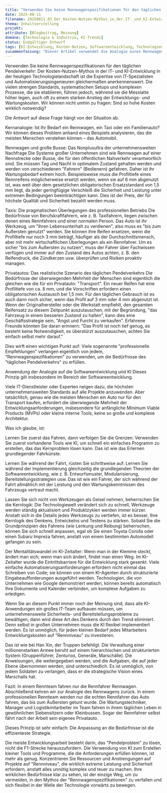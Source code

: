 ```yaml
---
title: "Verwenden Sie keine Rennwagenspezifikationen für den täglichen Pendelverkehr: Der Kosten-Nutzen-Mythos in der IT- und KI-Entwicklung"
date: 2025-08-11
filename: 20250811_03_Der_Kosten-Nutzen-Mythos_in_der_IT-_und_KI-Entwicklung.md
thema: Inhaltserstellung
projekt: 
attribute: [Blogbeitrag, Meinung]
domäne: [Technologie & Industrie, KI-Trends]
status: Endgültiger Entwurf
tags: [KI-Entwicklung, Kosten-Nutzen, Softwareentwicklung, Technologiemythen]
zusammenfassung: "Dieser Artikel verwendet die Analogie eines Rennwagens, um zu untersuchen, wie man in der IT- und KI-Entwicklung angemessene technische Spezifikationen an die tatsächlichen Bedürfnisse anpasst, um unnötige Kostenverschwendung zu vermeiden."
---
```


Verwenden Sie keine Rennwagenspezifikationen für den täglichen Pendelverkehr: Der Kosten-Nutzen-Mythos in der IT- und KI-Entwicklung
In der heutigen Technologielandschaft ist die Expertise von IT-Spezialisten und Automatisierungsingenieuren gleichermaßen anerkennenswert. Die vielen strengen Standards, systematischen Setups und komplexen Prozesse, die sie etablieren, führen jedoch, während sie die Messlatte höher legen, auch oft zu einem starken Anstieg der Entwicklungs- und Wartungskosten. Wir können nicht umhin zu fragen: Sind so hohe Kosten wirklich notwendig?

Die Antwort auf diese Frage hängt von der Situation ab.

Kernanalogie: Ist Ihr Bedarf ein Rennwagen, ein Taxi oder ein Familienauto?
Wir können dieses Problem anhand eines Beispiels analysieren, das die meisten Menschen verstehen können – das Automobil.

Rennwagen und große Busse: Das Nonplusultra der unternehmensweiten Nachfrage
Die Systeme großer Unternehmen sind wie Rennwagen auf einer Rennstrecke oder Busse, die für den öffentlichen Nahverkehr verantwortlich sind. Sie müssen Tag und Nacht in optimalem Zustand gehalten werden und werden von verschiedenen "Fahrern" (Bedienern) gefahren. Daher ist ihr Wartungsbedarf extrem hoch. Beispielsweise muss die Profiltiefe eines Rennreifens möglicherweise ersetzt werden, wenn sie auf 6 mm abgenutzt ist, was weit über dem gesetzlichen obligatorischen Ersatzstandard von 1,5 mm liegt, da jeder geringfügige Verschleiß die Sicherheit und Leistung unter extremen Bedingungen beeinträchtigen kann. Dies ist der Preis, der für höchste Qualität und Sicherheit bezahlt werden muss.

Taxis: Die pragmatischen Überlegungen des professionellen Betriebs
Die Bedürfnisse von Berufskraftfahrern, wie z. B. Taxifahrern, liegen zwischen denen eines Rennfahrers und einer normalen Person. Das Auto ist ihr Werkzeug, um "ihren Lebensunterhalt zu verdienen", also muss es "bis zum Äußersten genutzt" werden. Sie können ihre Reifen ersetzen, wenn die Profiltiefe nur noch 3 mm beträgt, häufiger als der Durchschnittsmensch, aber mit mehr wirtschaftlichen Überlegungen als ein Rennfahrer. Um es sicher "bis zum Äußersten zu nutzen", muss der Fahrer über Fachwissen verfügen und immer auf den Zustand des Autos achten, z. B. den Reifendruck, die Zündkerzen usw. überprüfen und Risiken proaktiv managen.

Privatautos: Das realistische Szenario des täglichen Pendelverkehrs
Die Bedürfnisse der überwiegenden Mehrheit der Menschen sind eigentlich die gleichen wie die für ein Privatauto: "Transport". Ein neuer Reifen hat eine Profiltiefe von ca. 8 mm, und die Vorschriften erfordern einen obligatorischen Austausch bei 1,5 mm. Für den täglichen Gebrauch ist es auch dann noch sicher, wenn das Profil auf 3 mm oder 4 mm abgenutzt ist. Wenn der Originalhersteller oder die Werkstatt empfiehlt, den gesamten Reifensatz zu diesem Zeitpunkt auszutauschen, mit der Begründung, "das Fahrzeug in einem besseren Zustand zu halten", kann dies eine Geschäftsstrategie sein, "Angst und Furcht zu verkaufen". Erfahrene Freunde könnten Sie daran erinnern: "Das Profil ist noch tief genug, es besteht keine Notwendigkeit, es überstürzt auszutauschen, achten Sie einfach selbst mehr darauf."

Dies wirft einen wichtigen Punkt auf: Viele sogenannte "professionelle Empfehlungen" verlangen eigentlich von jedem, "Rennwagenspezifikationen" zu verwenden, um die Bedürfnisse des "täglichen Pendelverkehrs" zu erfüllen.

Anwendung der Analogie auf die Softwareentwicklung und KI
Dieses Prinzip gilt insbesondere im Bereich der Softwareentwicklung.

Viele IT-Dienstleister oder Experten neigen dazu, die höchsten unternehmensweiten Standards auf alle Projekte anzuwenden. Aber tatsächlich, genau wie die meisten Menschen ein Auto nur für den Transport kaufen, erfordert die überwiegende Mehrheit der Entwicklungsanforderungen, insbesondere für anfängliche Minimum Viable Products (MVPs) oder kleine interne Tools, keine so große und komplexe Architektur.

Was ich glaube, ist:

Lernen Sie zuerst das Fahren, dann verfolgen Sie die Grenzen: Verwenden Sie zuerst vorhandene Tools wie KI, um schnell ein einfaches Programm zu erstellen, das das Kernproblem lösen kann. Das ist wie das Erlernen grundlegender Fahrkünste.

Lernen Sie während der Fahrt, rüsten Sie schrittweise auf: Lernen Sie während der Implementierung gleichzeitig die grundlegenden Theorien der Softwareentwicklung, wie z. B. Entwurfsmuster, Modularisierung, Bereitstellungsstrategien usw. Das ist wie ein Fahrer, der sich während der Fahrt allmählich mit der Leistung und den Wartungskenntnissen des Fahrzeugs vertraut macht.

Lassen Sie sich nicht von Werkzeugen als Geisel nehmen, beherrschen Sie die Kernlogik: Die Technologiewelt verändert sich zu schnell, Werkzeuge werden ständig aktualisiert und Produktzyklen werden immer kürzer. Anstatt sich in die Details jedes Werkzeugs zu vertiefen, ist es besser, Ihre Kernlogik des Denkens, Entwickelns und Testens zu stärken. Sobald Sie die Grundprinzipien des Fahrens (wie Lenkung und Reibung) beherrschen, können Sie sich schnell anpassen, egal ob Sie einen Toyota Corolla oder einen Subaru Impreza fahren, anstatt von einem bestimmten Automodell gefangen zu sein.

Der Mentalitätswandel im KI-Zeitalter: Wenn man in der Klemme steckt, ändert man sich; wenn man sich ändert, findet man einen Weg.
Im KI-Zeitalter wurde die Eintrittsbarriere für die Entwicklung stark gesenkt. Viele einfache Automatisierungsanforderungen erfordern nicht einmal das Schreiben von Code; sie können von einem KI-Agenten durch strukturierte Eingabeaufforderungen ausgeführt werden. Technologien, die von Unternehmen wie Google demonstriert werden, können bereits automatisch Ihre Dokumente und Kalender verbinden, um komplexe Aufgaben zu erledigen.

Wenn Sie an diesem Punkt immer noch der Meinung sind, dass alle KI-Anwendungen ein großes IT-Team aufbauen müssen, um unternehmensweite Sicherheits- und Bereitstellungsprobleme zu bewältigen, dann wird diese Art des Denkens durch den Trend eliminiert. Denn selbst in großen Unternehmen muss die KI flexibel implementiert werden. Es ist unmöglich, für jeden kleinen Bedarf jedes Mitarbeiters Entwicklungskosten auf "Rennniveau" zu investieren.

Das ist wie bei Han Xin, der Truppen befehligt. Die Verwaltung einer millionenstarken Armee beruht auf einem hierarchischen und strukturierten System (Gruppenführer, Zenturios, Generäle, Marschälle). Die Anweisungen, die weitergegeben werden, und die Aufgaben, die auf jeder Ebene übernommen werden, sind unterschiedlich. Es ist unmöglich, von jedem Soldaten zu verlangen, dass er die strategische Vision eines Marschalls hat.

Fazit: In einem Rennteam fahren nur die Rennfahrer Rennwagen.
Abschließend kehren wir zur Analogie des Rennwagens zurück. In einem professionellen Rennteam werden nur die echten Rennfahrer das Auto fahren, das bis zum Äußersten getunt wurde. Die Wartungstechniker, Manager und Logistikmitarbeiter im Team fahren in ihrem täglichen Leben in gewöhnlichen Siebensitzern oder Kleinbussen. Sogar der Rennfahrer selbst fährt nach der Arbeit sein eigenes Privatauto.

Dieses Prinzip ist sehr einfach: Die Anpassung an die Bedürfnisse ist die effizienteste Strategie.

Die meiste Entwicklungsarbeit besteht darin, das "Pendelproblem" zu lösen, nicht die F1-Strecke herauszufordern. Die Verwendung von KI zum Erstellen kleiner Tools und Programme, die die Anforderungen erfüllen können, ist mehr als genug. Konzentrieren Sie Ressourcen und Anstrengungen auf Projekte auf "Rennniveau", die wirklich extreme Leistung und Sicherheit erfordern, anstatt alles unnötig komplex und teuer zu machen. Ihre wirklichen Bedürfnisse klar zu sehen, ist der einzige Weg, um zu vermeiden, in den Mythos der "Rennwagenspezifikationen" zu verfallen und sich flexibel in der Welle der Technologie vorwärts zu bewegen.
